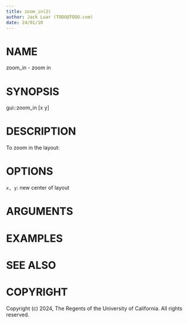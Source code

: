 ```yaml
---
title: zoom_in(2)
author: Jack Luar (TODO@TODO.com)
date: 24/01/10
---
```


# NAME

zoom_in - zoom in

# SYNOPSIS

gui::zoom_in
       [x y]


# DESCRIPTION

To zoom in the layout:

# OPTIONS

`x, y`:  new center of layout

# ARGUMENTS

# EXAMPLES

# SEE ALSO

# COPYRIGHT

Copyright (c) 2024, The Regents of the University of California. All rights reserved.
